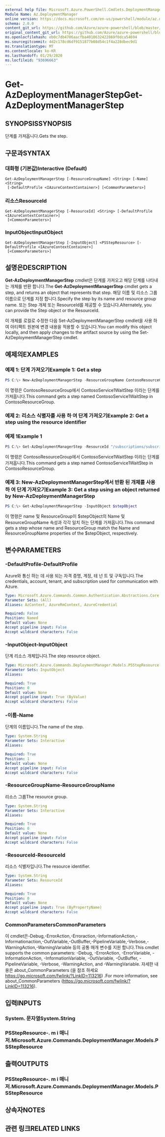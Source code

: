 ```yaml
---
external help file: Microsoft.Azure.PowerShell.Cmdlets.DeploymentManager.dll-Help.xml
Module Name: Az.DeploymentManager
online version: https://docs.microsoft.com/en-us/powershell/module/az.deploymentmanager/get-azdeploymentmanagerstep
schema: 2.0.0
content_git_url: https://github.com/Azure/azure-powershell/blob/master/src/DeploymentManager/DeploymentManager/help/Get-AzDeploymentManagerStep.md
original_content_git_url: https://github.com/Azure/azure-powershell/blob/master/src/DeploymentManager/DeploymentManager/help/Get-AzDeploymentManagerStep.md
ms.openlocfilehash: eb0c7db4706aacfba4010632422869f0dca54694
ms.sourcegitcommit: 4d2c178cd6df9151877b08d54c1f4a228dbec9d1
ms.translationtype: MT
ms.contentlocale: ko-KR
ms.lasthandoff: 01/29/2020
ms.locfileid: "93696663"
---
```

# <span data-ttu-id="214b7-101">Get-AzDeploymentManagerStep</span><span class="sxs-lookup"><span data-stu-id="214b7-101">Get-AzDeploymentManagerStep</span></span>

## <span data-ttu-id="214b7-102">SYNOPSIS</span><span class="sxs-lookup"><span data-stu-id="214b7-102">SYNOPSIS</span></span>
<span data-ttu-id="214b7-103">단계를 가져옵니다.</span><span class="sxs-lookup"><span data-stu-id="214b7-103">Gets the step.</span></span>

## <span data-ttu-id="214b7-104">구문과</span><span class="sxs-lookup"><span data-stu-id="214b7-104">SYNTAX</span></span>

### <span data-ttu-id="214b7-105">대화형 (기본값)</span><span class="sxs-lookup"><span data-stu-id="214b7-105">Interactive (Default)</span></span>
```
Get-AzDeploymentManagerStep [-ResourceGroupName] <String> [-Name] <String>
 [-DefaultProfile <IAzureContextContainer>] [<CommonParameters>]
```

### <span data-ttu-id="214b7-106">리소스</span><span class="sxs-lookup"><span data-stu-id="214b7-106">ResourceId</span></span>
```
Get-AzDeploymentManagerStep [-ResourceId] <String> [-DefaultProfile <IAzureContextContainer>]
 [<CommonParameters>]
```

### <span data-ttu-id="214b7-107">InputObject</span><span class="sxs-lookup"><span data-stu-id="214b7-107">InputObject</span></span>
```
Get-AzDeploymentManagerStep [-InputObject] <PSStepResource> [-DefaultProfile <IAzureContextContainer>]
 [<CommonParameters>]
```

## <span data-ttu-id="214b7-108">설명은</span><span class="sxs-lookup"><span data-stu-id="214b7-108">DESCRIPTION</span></span>
<span data-ttu-id="214b7-109">**Get-AzDeploymentManagerStep** cmdlet은 단계를 가져오고 해당 단계를 나타내는 개체를 반환 합니다.</span><span class="sxs-lookup"><span data-stu-id="214b7-109">The **Get-AzDeploymentManagerStep** cmdlet gets a step, and returns an object that represents that step.</span></span>
<span data-ttu-id="214b7-110">해당 이름 및 리소스 그룹 이름으로 단계를 지정 합니다.</span><span class="sxs-lookup"><span data-stu-id="214b7-110">Specify the step by its name and resource group name.</span></span> <span data-ttu-id="214b7-111">또는 Step 개체 또는 ResourceId를 제공할 수 있습니다.</span><span class="sxs-lookup"><span data-stu-id="214b7-111">Alternately, you can provide the Step object or the ResourceId.</span></span>

<span data-ttu-id="214b7-112">이 개체를 로컬로 수정한 다음 Set-AzDeploymentManagerStep cmdlet을 사용 하 여 아티팩트 원본에 변경 내용을 적용할 수 있습니다.</span><span class="sxs-lookup"><span data-stu-id="214b7-112">You can modify this object locally, and then apply changes to the artifact source by using the Set-AzDeploymentManagerStep cmdlet.</span></span>

## <span data-ttu-id="214b7-113">예제의</span><span class="sxs-lookup"><span data-stu-id="214b7-113">EXAMPLES</span></span>

### <span data-ttu-id="214b7-114">예제 1: 단계 가져오기</span><span class="sxs-lookup"><span data-stu-id="214b7-114">Example 1: Get a step</span></span>
```powershell
PS C:\> New-AzDeploymentManagerStep -ResourceGroupName ContosoResourceGroup -Name ContosoService1WaitStep
```

<span data-ttu-id="214b7-115">이 명령은 ContosoResourceGroup에서 ContosoService1WaitStep 이라는 단계를 가져옵니다.</span><span class="sxs-lookup"><span data-stu-id="214b7-115">This command gets a step named ContosoService1WaitStep in ContosoResourceGroup.</span></span>

### <span data-ttu-id="214b7-116">예제 2: 리소스 식별자를 사용 하 여 단계 가져오기</span><span class="sxs-lookup"><span data-stu-id="214b7-116">Example 2: Get a step using the resource identifier</span></span>
### <span data-ttu-id="214b7-117">예제 1</span><span class="sxs-lookup"><span data-stu-id="214b7-117">Example 1</span></span>
```powershell
PS C:\> Get-AzDeploymentManagerStep -ResourceId "/subscriptions/subscriptionId/resourcegroups/ContosoResourceGroup/providers/Microsoft.DeploymentManager/steps/ContosoService1WaitStep"
```

<span data-ttu-id="214b7-118">이 명령은 ContosoResourceGroup에서 ContosoService1WaitStep 이라는 단계를 가져옵니다.</span><span class="sxs-lookup"><span data-stu-id="214b7-118">This command gets a step named ContosoService1WaitStep in ContosoResourceGroup.</span></span>

### <span data-ttu-id="214b7-119">예제 3: New-AzDeploymentManagerStep에서 반환 된 개체를 사용 하 여 단계 가져오기</span><span class="sxs-lookup"><span data-stu-id="214b7-119">Example 3: Get a step using an object returned by New-AzDeploymentManagerStep</span></span>
```powershell
PS C:\> Get-AzDeploymentManagerStep -InputObject $stepObject
```

 <span data-ttu-id="214b7-120">이 명령은 name 및 ResourceGroup이 $stepObject의 Name 및 ResourceGroupName 속성과 각각 일치 하는 단계를 가져옵니다.</span><span class="sxs-lookup"><span data-stu-id="214b7-120">This command gets a step whose name and ResourceGroup match the Name and ResourceGroupName properties of the $stepObject, respectively.</span></span>

## <span data-ttu-id="214b7-121">변수</span><span class="sxs-lookup"><span data-stu-id="214b7-121">PARAMETERS</span></span>

### <span data-ttu-id="214b7-122">-DefaultProfile</span><span class="sxs-lookup"><span data-stu-id="214b7-122">-DefaultProfile</span></span>
<span data-ttu-id="214b7-123">Azure와 통신 하는 데 사용 되는 자격 증명, 계정, 테 넌 트 및 구독입니다.</span><span class="sxs-lookup"><span data-stu-id="214b7-123">The credentials, account, tenant, and subscription used for communication with Azure.</span></span>

```yaml
Type: Microsoft.Azure.Commands.Common.Authentication.Abstractions.Core.IAzureContextContainer
Parameter Sets: (All)
Aliases: AzContext, AzureRmContext, AzureCredential

Required: False
Position: Named
Default value: None
Accept pipeline input: False
Accept wildcard characters: False
```

### <span data-ttu-id="214b7-124">-InputObject</span><span class="sxs-lookup"><span data-stu-id="214b7-124">-InputObject</span></span>
<span data-ttu-id="214b7-125">단계 리소스 개체입니다.</span><span class="sxs-lookup"><span data-stu-id="214b7-125">The step resource object.</span></span>

```yaml
Type: Microsoft.Azure.Commands.DeploymentManager.Models.PSStepResource
Parameter Sets: InputObject
Aliases:

Required: True
Position: 0
Default value: None
Accept pipeline input: True (ByValue)
Accept wildcard characters: False
```

### <span data-ttu-id="214b7-126">-이름</span><span class="sxs-lookup"><span data-stu-id="214b7-126">-Name</span></span>
<span data-ttu-id="214b7-127">단계의 이름입니다.</span><span class="sxs-lookup"><span data-stu-id="214b7-127">The name of the step.</span></span>

```yaml
Type: System.String
Parameter Sets: Interactive
Aliases:

Required: True
Position: 1
Default value: None
Accept pipeline input: False
Accept wildcard characters: False
```

### <span data-ttu-id="214b7-128">-ResourceGroupName</span><span class="sxs-lookup"><span data-stu-id="214b7-128">-ResourceGroupName</span></span>
<span data-ttu-id="214b7-129">리소스 그룹</span><span class="sxs-lookup"><span data-stu-id="214b7-129">The resource group.</span></span>

```yaml
Type: System.String
Parameter Sets: Interactive
Aliases:

Required: True
Position: 0
Default value: None
Accept pipeline input: False
Accept wildcard characters: False
```

### <span data-ttu-id="214b7-130">-ResourceId</span><span class="sxs-lookup"><span data-stu-id="214b7-130">-ResourceId</span></span>
<span data-ttu-id="214b7-131">리소스 식별자입니다.</span><span class="sxs-lookup"><span data-stu-id="214b7-131">The resource identifier.</span></span>

```yaml
Type: System.String
Parameter Sets: ResourceId
Aliases:

Required: True
Position: 0
Default value: None
Accept pipeline input: True (ByPropertyName)
Accept wildcard characters: False
```

### <span data-ttu-id="214b7-132">CommonParameters</span><span class="sxs-lookup"><span data-stu-id="214b7-132">CommonParameters</span></span>
<span data-ttu-id="214b7-133">이 cmdlet은-Debug,-ErrorAction,-Erroraction,-InformationAction,-Informationaction,-OutVariable,-OutBuffer,-PipelineVariable,-Verbose,-WarningAction,-WarningVariable 등의 공통 매개 변수를 지원 합니다.</span><span class="sxs-lookup"><span data-stu-id="214b7-133">This cmdlet supports the common parameters: -Debug, -ErrorAction, -ErrorVariable, -InformationAction, -InformationVariable, -OutVariable, -OutBuffer, -PipelineVariable, -Verbose, -WarningAction, and -WarningVariable.</span></span> <span data-ttu-id="214b7-134">자세한 내용은 about_CommonParameters (을 참조 하세요 https://go.microsoft.com/fwlink/?LinkID=113216) .</span><span class="sxs-lookup"><span data-stu-id="214b7-134">For more information, see about_CommonParameters (https://go.microsoft.com/fwlink/?LinkID=113216).</span></span>

## <span data-ttu-id="214b7-135">입력</span><span class="sxs-lookup"><span data-stu-id="214b7-135">INPUTS</span></span>

### <span data-ttu-id="214b7-136">System. 문자열</span><span class="sxs-lookup"><span data-stu-id="214b7-136">System.String</span></span>

### <span data-ttu-id="214b7-137">PSStepResource-. m i 매니저.</span><span class="sxs-lookup"><span data-stu-id="214b7-137">Microsoft.Azure.Commands.DeploymentManager.Models.PSStepResource</span></span>

## <span data-ttu-id="214b7-138">출력</span><span class="sxs-lookup"><span data-stu-id="214b7-138">OUTPUTS</span></span>

### <span data-ttu-id="214b7-139">PSStepResource-. m i 매니저.</span><span class="sxs-lookup"><span data-stu-id="214b7-139">Microsoft.Azure.Commands.DeploymentManager.Models.PSStepResource</span></span>

## <span data-ttu-id="214b7-140">상속자</span><span class="sxs-lookup"><span data-stu-id="214b7-140">NOTES</span></span>

## <span data-ttu-id="214b7-141">관련 링크</span><span class="sxs-lookup"><span data-stu-id="214b7-141">RELATED LINKS</span></span>
